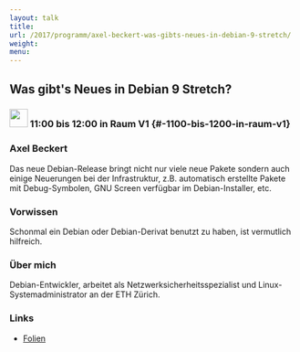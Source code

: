 ```yaml
---
layout: talk
title:
url: /2017/programm/axel-beckert-was-gibts-neues-in-debian-9-stretch/
weight:
menu:
---
```

## Was gibt's Neues in Debian 9 Stretch?

### <img height = "32" src="../../../images/talk.svg"> 11:00 bis 12:00 in Raum V1 {#-1100-bis-1200-in-raum-v1}

### Axel Beckert

Das neue Debian-Release bringt nicht nur viele neue Pakete sondern auch einige Neuerungen bei der Infrastruktur, z.B. automatisch erstellte Pakete mit Debug-Symbolen, GNU Screen verfügbar im Debian-Installer, etc. 

### Vorwissen

Schonmal ein Debian oder Debian-Derivat benutzt zu haben, ist vermutlich hilfreich.

### Über mich

Debian-Entwickler, arbeitet als Netzwerksicherheitsspezialist und Linux-Systemadministrator an der ETH Zürich.

### Links

- <a href="https://noone.org/talks/whats-new-in-debian/" target="_blank">Folien</a>

